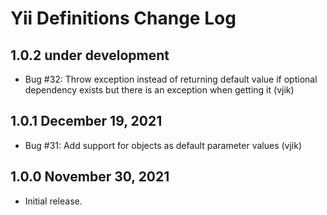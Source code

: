 # Yii Definitions Change Log

## 1.0.2 under development

- Bug #32: Throw exception instead of returning default value if optional dependency exists but there is an exception when getting it (vjik) 

## 1.0.1 December 19, 2021

- Bug #31: Add support for objects as default parameter values (vjik)

## 1.0.0 November 30, 2021

- Initial release.
